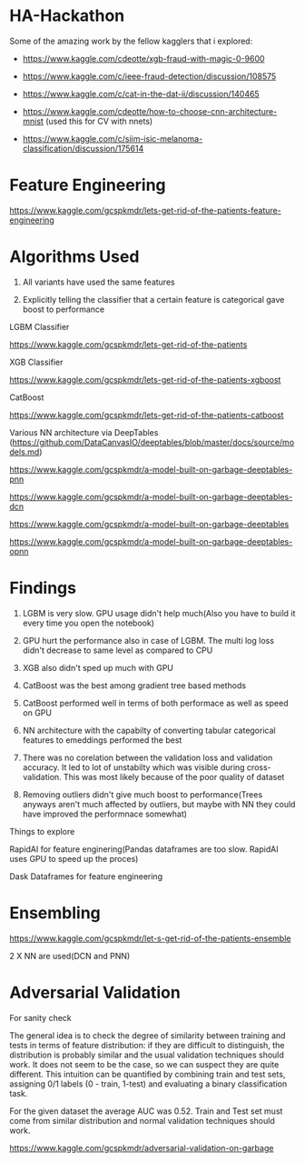 # HA-Hackathon

Some of the amazing work by the fellow kagglers that i explored:

* https://www.kaggle.com/cdeotte/xgb-fraud-with-magic-0-9600

* https://www.kaggle.com/c/ieee-fraud-detection/discussion/108575

* https://www.kaggle.com/c/cat-in-the-dat-ii/discussion/140465

* https://www.kaggle.com/cdeotte/how-to-choose-cnn-architecture-mnist (used this for CV with nnets)

* https://www.kaggle.com/c/siim-isic-melanoma-classification/discussion/175614

# Feature Engineering
https://www.kaggle.com/gcspkmdr/lets-get-rid-of-the-patients-feature-engineering

# Algorithms Used

1. All variants have used the same features

2. Explicitly telling the classifier that a certain feature is categorical gave boost to performance


LGBM Classifier

https://www.kaggle.com/gcspkmdr/lets-get-rid-of-the-patients


XGB Classifier

https://www.kaggle.com/gcspkmdr/lets-get-rid-of-the-patients-xgboost

CatBoost

https://www.kaggle.com/gcspkmdr/lets-get-rid-of-the-patients-catboost

Various NN architecture via DeepTables (https://github.com/DataCanvasIO/deeptables/blob/master/docs/source/models.md)

https://www.kaggle.com/gcspkmdr/a-model-built-on-garbage-deeptables-pnn

https://www.kaggle.com/gcspkmdr/a-model-built-on-garbage-deeptables-dcn

https://www.kaggle.com/gcspkmdr/a-model-built-on-garbage-deeptables

https://www.kaggle.com/gcspkmdr/a-model-built-on-garbage-deeptables-opnn

# Findings

1. LGBM is very slow. GPU usage didn't help much(Also you have to build it every time you open the notebook)

2. GPU hurt the performance also in case of LGBM. The multi log loss didn't decrease to same level as compared to CPU

3. XGB also didn't sped up much with GPU

4. CatBoost was the best among gradient tree based methods

5. CatBoost performed well in terms of both performace as well as speed on GPU

6. NN architecture with the capabilty of converting tabular categorical features to emeddings performed the best

7. There was no corelation between the validation loss and validation accuracy. It led to lot of unstabilty which was visible during cross-validation. This was most likely because of the poor quality of dataset

8. Removing outliers didn't give much boost to performance(Trees anyways aren't much affected by outliers, but maybe with NN they could have improved the performnace somewhat)

Things to explore

RapidAI for feature enginering(Pandas dataframes are too slow. RapidAI uses GPU to speed up the proces)

Dask Dataframes for feature engineering

# Ensembling

https://www.kaggle.com/gcspkmdr/let-s-get-rid-of-the-patients-ensemble

2 X NN are used(DCN and PNN)

# Adversarial Validation
For sanity check

The general idea is to check the degree of similarity between training and tests in terms of feature distribution: if they are difficult to distinguish, the distribution is probably similar and the usual validation techniques should work. It does not seem to be the case, so we can suspect they are quite different. This intuition can be quantified by combining train and test sets, assigning 0/1 labels (0 - train, 1-test) and evaluating a binary classification task.

For the given dataset the average AUC was 0.52. Train and Test set must come from similar distribution and normal validation techniques should work.

https://www.kaggle.com/gcspkmdr/adversarial-validation-on-garbage

